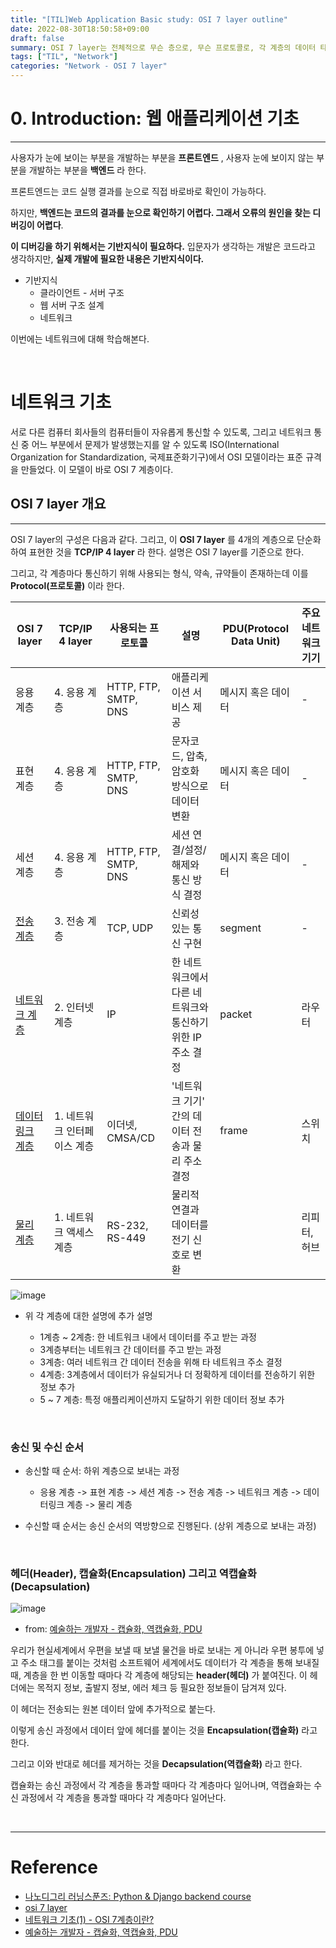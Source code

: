 ```yaml
---
title: "[TIL]Web Application Basic study: OSI 7 layer outline"
date: 2022-08-30T18:50:58+09:00
draft: false
summary: OSI 7 layer는 전체적으로 무슨 층으로, 무슨 프로토콜로, 각 계층의 데이터 타입은 무엇이고, 각 주요 기기들은 무엇인지 통합적으로 알아본다.   
tags: ["TIL", "Network"]
categories: "Network - OSI 7 layer"
---
```

# 0. Introduction: 웹 애플리케이션 기초

---

사용자가 눈에 보이는 부분을 개발하는 부분을 **프론트엔드** , 사용자 눈에 보이지 않는 부분을 개발하는 부분을 **백엔드** 라 한다.

프론트엔드는 코드 실행 결과를 눈으로 직접 바로바로 확인이 가능하다.  

하지만, **백엔드는 코드의 결과를 눈으로 확인하기 어렵다. 그래서 오류의 원인을 찾는 디버깅이 어렵다**.

**이 디버깅을 하기 위해서는 기반지식이 필요하다.** 입문자가 생각하는 개발은 코드라고 생각하지만, **실제 개발에 필요한 내용은 기반지식이다.**

- 기반지식
  - 클라이언트 - 서버 구조
  - 웹 서버 구조 설계
  - 네트워크

이번에는 네트워크에 대해 학습해본다.  

&nbsp;

# 네트워크 기초

서로 다른 컴퓨터 회사들의 컴퓨터들이 자유롭게 통신할 수 있도록, 그리고 네트워크 통신 중 어느 부분에서 문제가 발생했는지를 알 수 있도록 ISO(International Organization for Standardization, 국제표준화기구)에서 OSI 모델이라는 표준 규격을 만들었다.  이 모델이 바로 OSI 7 계층이다.  

## OSI 7 layer 개요

---

OSI 7 layer의 구성은 다음과 같다. 그리고, 이 **OSI 7 layer** 를 4개의 계층으로 단순화하여 표현한 것을 **TCP/IP 4 layer** 라 한다. 설명은 OSI 7 layer를 기준으로 한다.

그리고, 각 계층마다 통신하기 위해 사용되는 형식, 약속, 규약들이 존재하는데 이를 **Protocol(프로토콜)** 이라 한다.  

| OSI 7 layer | TCP/IP 4 layer | 사용되는 프로토콜 | 설명 | PDU(Protocol Data Unit) | 주요 네트워크 기기 |
| ---- | ---- | ---- | ---- | ---- | ---- |
|응용 계층| 4. 응용 계층| HTTP, FTP, SMTP, DNS | 애플리케이션 서비스 제공 | 메시지 혹은 데이터 | - |
|표현 계층| 4. 응용 계층| HTTP, FTP, SMTP, DNS | 문자코드, 압축, 암호화 방식으로 데이터 변환 | 메시지 혹은 데이터  | -  |
|세션 계층| 4. 응용 계층| HTTP, FTP, SMTP, DNS | 세션 연결/설정/해제와 통신 방식 결정 | 메시지 혹은 데이터  | - |
|[전송 계층](https://jeha00.github.io/post/network/osi_7_layer/4_layer/)| 3. 전송 계층|TCP, UDP | 신뢰성 있는 통신 구현 | segment | - |
|[네트워크 계층](https://jeha00.github.io/post/network/osi_7_layer/3_layer/)| 2. 인터넷 계층 | IP | 한 네트워크에서 다른 네트워크와 통신하기 위한 IP 주소 결정 | packet | 라우터 |
|[데이터링크 계층](https://jeha00.github.io/post/network/osi_7_layer/2_layer/)| 1. 네트워크 인터페이스 계층 | 이더넷, CMSA/CD | '네트워크 기기' 간의 데이터 전송과 물리 주소 결정 | frame | 스위치 |
|[물리 계층](https://jeha00.github.io/post/network/osi_7_layer/1_layer/)| 1. 네트워크 액세스 계층 | RS-232, RS-449 | 물리적 연결과 데이터를 전기 신호로 변환 | | 리피터, 허브 |

![image](https://t1.daumcdn.net/thumb/R1280x0/?fname=http://t1.daumcdn.net/brunch/service/user/axm/image/lEbuexy5CZ5WK6Xq5yZuwg_8tR4.png)

- 위 각 계층에 대한 설명에 추가 설명  

  - 1계층 ~ 2계층: 한 네트워크 내에서 데이터를 주고 받는 과정
  - 3계층부터는 네트워크 간 데이터를 주고 받는 과정  
  - 3계층: 여러 네트워크 간 데이터 전송을 위해 타 네트워크 주소 결정
  - 4계층: 3계층에서 데이터가 유실되거나 더 정확하게 데이터를 전송하기 위한 정보 추가  
  - 5 ~ 7 계층: 특정 애플리케이션까지 도달하기 위한 데이터 정보 추가  

&nbsp;

### 송신 및 수신 순서

- 송신할 때 순서: 하위 계층으로 보내는 과정
  - 응용 계층 -> 표현 계층 -> 세션 계층 -> 전송 계층 -> 네트워크 계층 -> 데이터링크 계층 -> 물리 계층

- 수신할 때 순서는 송신 순서의 역방향으로 진행된다. (상위 계층으로 보내는 과정)

&nbsp;

### 헤더(Header), 캡슐화(Encapsulation) 그리고 역캡슐화(Decapsulation)

![image](https://user-images.githubusercontent.com/78094972/236663376-e5648e74-186b-4fbe-b305-3ae6c6d0a48f.png)

- from: [예술하는 개발자 - 캡슐화, 역캡슐화, PDU](https://www.youtube.com/watch?v=rBw_e7zQLMQ)  

우리가 현실세계에서 우편을 보낼 때 보낼 물건을 바로 보내는 게 아니라 우편 봉투에 넣고 주소 태그를 붙이는 것처럼 소프트웨어 세계에서도 데이터가 각 계층을 통해 보내질 때, 계층을 한 번 이동할 때마다 각 계층에 해당되는  **header(헤더)** 가 붙여진다. 이 헤더에는 목적지 정보, 출발지 정보, 에러 체크 등 필요한 정보들이 담겨져 있다.

이 헤더는 전송되는 원본 데이터 앞에 추가적으로 붙는다.  

이렇게 송신 과정에서 데이터 앞에 헤더를 붙이는 것을 **Encapsulation(캡슐화)** 라고 한다.

그리고 이와 반대로 헤더를 제거하는 것을 **Decapsulation(역캡슐화)** 라고 한다.

캡슐화는 송신 과정에서 각 계층을 통과할 때마다 각 계층마다 일어나며, 역캡슐화는 수신 과정에서 각 계층을 통과할 때마다 각 계층마다 일어난다.  

&nbsp;

---

# Reference

- [나노디그리 러닝스푼즈: Python & Django backend course](https://learningspoons.com/course/detail/django-backend/)
- [osi 7 layer](https://brunch.co.kr/@lars/1)
- [네트워크 기초(1) - OSI 7계층이란?](https://losskatsu.github.io/os-kernel/network-basic01/#1-osi-7%EA%B3%84%EC%B8%B5%EC%9D%B4%EB%9E%80)  
- [예술하는 개발자 - 캡슐화, 역캡슐화, PDU](https://www.youtube.com/watch?v=rBw_e7zQLMQ)  
